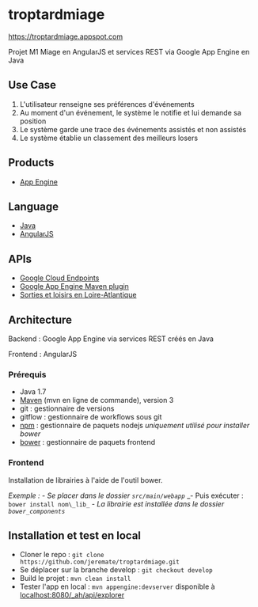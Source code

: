troptardmiage
=============
https://troptardmiage.appspot.com

Projet M1 Miage en AngularJS et services REST via Google App Engine en Java

## Use Case
1. L'utilisateur renseigne ses préférences d'événements
2. Au moment d'un événement, le système le notifie et lui demande sa position
3. Le système garde une trace des événements assistés et non assistés
4. Le système établie un classement des meilleurs losers

## Products
- [App Engine][1]

## Language
- [Java][2]
- [AngularJS][8]

## APIs
- [Google Cloud Endpoints][3]
- [Google App Engine Maven plugin][4]
- [Sorties et loisirs en Loire-Atlantique][11]

## Architecture
Backend : Google App Engine via services REST créés en Java

Frontend : AngularJS

### Prérequis
- Java 1.7
- [Maven][7] (mvn en ligne de commande), version 3
- git : gestionnaire de versions
- gitflow : gestionnaire de workflows sous git
- [npm][9] : gestionnaire de paquets nodejs _uniquement utilisé pour installer bower_
- [bower][10] : gestionnaire de paquets frontend

### Frontend
Installation de librairies à l'aide de l'outil bower.

_Exemple :_
    _- Se placer dans le dossier `src/main/webapp`_ 
    _- Puis exécuter : `bower install nom\_lib_`
    _- La librairie est installée dans le dossier `bower_components`_

## Installation et test en local
- Cloner le repo : `git clone https://github.com/jeremate/troptardmiage.git`
- Se déplacer sur la branche develop : `git checkout develop`
- Build le projet : `mvn clean install`
- Tester l'app en local : `mvn appengine:devserver` disponible à [localhost:8080/_ah/api/explorer][5]

[1]: https://developers.google.com/appengine
[2]: http://java.com/en/
[3]: https://developers.google.com/appengine/docs/java/endpoints/
[4]: https://developers.google.com/appengine/docs/java/tools/maven
[5]: https://localhost:8080/_ah/api/explorer
[6]: https://console.developers.google.com/
[7]: https://cloud.google.com/appengine/docs/java/tools/maven
[8]: https://angularjs.org
[9]: https://www.npmjs.com/
[10]: https://www.npmjs.com/package/bower
[11]: http://api.loire-atlantique.fr/